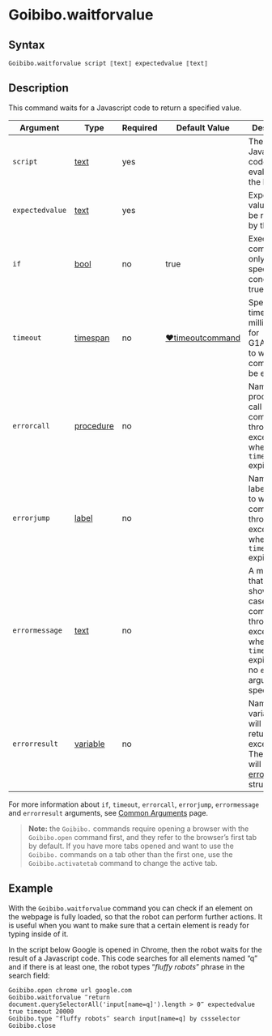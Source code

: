 # Goibibo.waitforvalue

## Syntax

```G1ANT
Goibibo.waitforvalue script ⟦text⟧ expectedvalue ⟦text⟧
```

## Description

This command waits for a Javascript code to return a specified value.

| Argument | Type | Required | Default Value | Description |
| -------- | ---- | -------- | ------------- | ----------- |
|`script`| [text](https://manual.g1ant.com/link/G1ANT.Language/G1ANT.Language/Structures/TextStructure.md) | yes |  | The full Javascript code to be evaluated in the browser |
|`expectedvalue`| [text](https://manual.g1ant.com/link/G1ANT.Language/G1ANT.Language/Structures/TextStructure.md) | yes |  | Expected value that will be returned by the script |
| `if`           | [bool](https://manual.g1ant.com/link/G1ANT.Language/G1ANT.Language/Structures/BooleanStructure.md) | no       | true                                                        | Executes the command only if a specified condition is true   |
| `timeout`      | [timespan](https://manual.g1ant.com/link/G1ANT.Language/G1ANT.Language/Structures/TimeSpanStructure.md) | no       | [♥timeoutcommand](https://manual.g1ant.com/link/G1ANT.Language/G1ANT.Addon.Core/Variables/TimeoutCommandVariable.md) | Specifies time in milliseconds for G1ANT.Robot to wait for the command to be executed |
| `errorcall`    | [procedure](https://manual.g1ant.com/link/G1ANT.Language/G1ANT.Language/Structures/ProcedureStructure.md) | no       |                                                             | Name of a procedure to call when the command throws an exception or when a given `timeout` expires |
| `errorjump`    | [label](https://manual.g1ant.com/link/G1ANT.Language/G1ANT.Language/Structures/LabelStructure.md) | no       |                                                             | Name of the label to jump to when the command throws an exception or when a given `timeout` expires |
| `errormessage` | [text](https://manual.g1ant.com/link/G1ANT.Language/G1ANT.Language/Structures/TextStructure.md) | no       |                                                             | A message that will be shown in case the command throws an exception or when a given `timeout` expires, and no `errorjump` argument is specified |
| `errorresult`  | [variable](https://manual.g1ant.com/link/G1ANT.Language/G1ANT.Language/Structures/VariableStructure.md) | no       |                                                             | Name of a variable that will store the returned exception. The variable will be of [error](https://manual.g1ant.com/link/G1ANT.Language/G1ANT.Language/Structures/ErrorStructure.md) structure  |

For more information about `if`, `timeout`, `errorcall`, `errorjump`, `errormessage` and `errorresult` arguments, see [Common Arguments](https://manual.g1ant.com/link/G1ANT.Manual/appendices/common-arguments.md) page.

> **Note:** the `Goibibo.` commands require opening a browser with the `Goibibo.open` command first, and they refer to the browser’s first tab by default. If you have more tabs opened and want to use the `Goibibo.` commands on a tab other than the first one, use the `Goibibo.activatetab` command to change the active tab.

## Example

With the `Goibibo.waitforvalue` command you can check if an element on the webpage is fully loaded, so that the robot can perform further actions. It is useful when you want to make sure that a certain element is ready for typing inside of it.

In the script below Google is opened in Chrome, then the robot waits for the result of a Javascript code. This code searches for all elements named “q” and if there is at least one, the robot types “*fluffy robots*” phrase in the search field:

```G1ANT
Goibibo.open chrome url google.com
Goibibo.waitforvalue ‴return document.querySelectorAll('input[name=q]').length > 0‴ expectedvalue true timeout 20000
Goibibo.type ‴fluffy robots‴ search input[name=q] by cssselector
Goibibo.close
```
